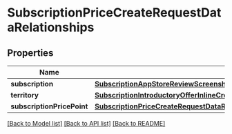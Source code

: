 # SubscriptionPriceCreateRequestDataRelationships

## Properties
Name | Type | Description | Notes
------------ | ------------- | ------------- | -------------
**subscription** | [**SubscriptionAppStoreReviewScreenshotCreateRequestDataRelationshipsSubscription**](SubscriptionAppStoreReviewScreenshotCreateRequestDataRelationshipsSubscription.md) |  | 
**territory** | [**SubscriptionIntroductoryOfferInlineCreateRelationshipsTerritory**](SubscriptionIntroductoryOfferInlineCreateRelationshipsTerritory.md) |  | [optional] 
**subscriptionPricePoint** | [**SubscriptionPriceCreateRequestDataRelationshipsSubscriptionPricePoint**](SubscriptionPriceCreateRequestDataRelationshipsSubscriptionPricePoint.md) |  | 

[[Back to Model list]](../README.md#documentation-for-models) [[Back to API list]](../README.md#documentation-for-api-endpoints) [[Back to README]](../README.md)


